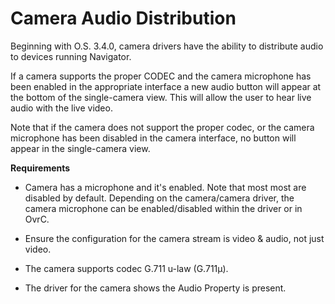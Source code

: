# Camera Audio Distribution

Beginning with O.S. 3.4.0, camera drivers have the ability to distribute audio to devices running Navigator.

If a camera supports the proper CODEC and the camera microphone has been enabled in the appropriate interface a new audio button will appear at the bottom of the single-camera view. This will allow the user to hear live audio with the live video. 

Note that if the camera does not support the proper codec, or the camera microphone has been disabled in the camera interface, no button will appear in the single-camera view.

**Requirements**

- Camera has a microphone and it's enabled. Note that most most are disabled by default. Depending on the camera/camera driver, the camera microphone can be enabled/disabled within the driver or in OvrC.


- Ensure the configuration for the camera stream is video & audio, not just video.


- The camera supports codec G.711 u-law (G.711μ).


- The driver for the camera shows the Audio Property is present. 

